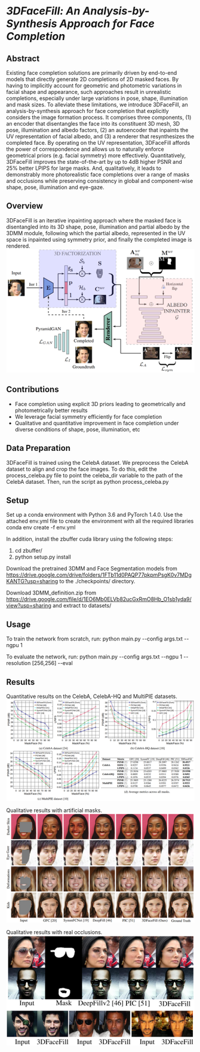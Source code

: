 
# *3DFaceFill: An Analysis-by-Synthesis Approach for Face Completion*

## Abstract
Existing face completion solutions are primarily driven by end-to-end models that directly generate 2D completions of 2D masked faces. By having to implicitly account for geometric and photometric variations in facial shape and appearance, such approaches result in unrealistic completions, especially under large variations in pose, shape, illumination and mask sizes. To alleviate these limitations, we introduce 3DFaceFill, an analysis-by-synthesis approach for face completion that explicitly considers the image formation process. It comprises three components, (1) an encoder that disentangles the face into its constituent 3D mesh, 3D pose, illumination and albedo factors, (2) an autoencoder that inpaints the UV representation of facial albedo, and (3) a renderer that resynthesizes the completed face. By operating on the UV representation, 3DFaceFill affords the power of correspondence and allows us to naturally enforce geometrical priors (e.g. facial symmetry) more effectively. Quantitatively, 3DFaceFill improves the state-of-the-art by up to 4dB higher PSNR and 25% better LPIPS for large masks. And, qualitatively, it leads to demonstrably more photorealistic face completions over a range of masks and occlusions while preserving consistency in global and component-wise shape, pose, illumination and eye-gaze.

## Overview
3DFaceFill is an iterative inpainting approach where the masked face is disentangled into its 3D shape, pose, illumination and partial albedo by the 3DMM module, following which the partial albedo, represented in the UV space is inpainted using symmetry prior, and finally the completed image is rendered.
![alt text](images/overview.png "Architecture")

## Contributions
* Face completion using explicit 3D priors leading to geometrically and photometrically better results
* We leverage facial symmetry efficiently for face completion
* Qualitative and quantitative improvement in face completion under diverse conditions of shape, pose, illumination, etc

## Data Preparation
3DFaceFill is trained using the CelebA dataset. We preprocess the CelebA dataset to align and crop the face images. To do this, edit the process_celeba.py file to point the celeba_dir variable to the path of the CelebA dataset. Then, run the script as python process_celeba.py

## Setup
Set up a conda environment with Python 3.6 and PyTorch 1.4.0. Use the attached env.yml file to create the environment with all the required libraries conda env create -f env.yml

In addition, install the zbuffer cuda library using the following steps:
1. cd zbuffer/
2. python setup.py install

Download the pretrained 3DMM and Face Segmentation models from https://drive.google.com/drive/folders/1FTb11d0PAQP77pkpmPsgK0v7MDgKANTG?usp=sharing to the ./checkpoints/ directory.

Download 3DMM_definition.zip from https://drive.google.com/file/d/1EO6Mb0ELVb82ucGxRmO8Hb_O1sb1yda9/view?usp=sharing and extract to datasets/

## Usage
To train the network from scratch, run:
python main.py --config args.txt --ngpu 1

To evaluate the network, run:
python main.py --config args.txt --ngpu 1 --resolution [256,256] --eval

## Results
Quantitative results on the CelebA, CelebA-HQ and MultiPIE datasets.
![alt text](images/quantitative.png "Quantitative Results")

Qualitative results with artificial masks.
![alt text](images/qualitative.png "Qualitative Results on Artificial Masks")

Qualitative results with real occlusions.
![alt text](images/occlusions.png "On Real Occlusions")

<!-- ****PyTorchNet**** is a Machine Learning framework that is built on top of [PyTorch](https://github.com/pytorch/pytorch). And, it uses [Visdom](https://github.com/facebookresearch/visdom) and [Plotly](https://github.com/plotly) for visualization. -->

<!-- PyTorchNet is easy to be customized by creating the necessary classes:
 1. **Data Loading**: a dataset class is required to load the data.
 2. **Model Design**: a nn.Module class that represents the network model.
 3. **Loss Method**: an appropriate class for the loss, for example CrossEntropyLoss or MSELoss.
 4. **Evaluation Metric**: a class to measure the accuracy of the results.

# Structure
PyTorchNet consists of the following packages:
## Datasets
This is for loading and transforming datasets.
## Models
Network models are kept in this package. It already includes [ResNet](https://arxiv.org/abs/1512.03385), [PreActResNet](https://arxiv.org/abs/1603.05027), [Stacked Hourglass](https://arxiv.org/abs/1603.06937) and [SphereFace](https://arxiv.org/abs/1704.08063).
## Losses
There are number of different choices available for Classification or Regression. New loss methods can be put here.
## Evaluates
There are number of different choices available for Classification or Regression. New accuracy metrics can be put here.
## Plugins
There are already three different plugins available:
1. **Monitor**:
2. **Logger**: 
3. **Visualizer**:
## Root
 - main
 - dataloader
 - train
 - test

# Setup
First, you need to download PyTorchNet by calling the following command:
> git clone --recursive https://github.com/human-analysis/pytorchnet.git

Since PyTorchNet relies on several Python packages, you need to make sure that the requirements exist by executing the following command in the *pytorchnet* directory:
> pip install -r requirements.txt

**Notice**
* If you do not have Pytorch or it does not meet the requirements, please follow the instruction on [the Pytorch website](http://pytorch.org/#pip-install-pytorch).

Congratulations!!! You are now ready to use PyTorchNet!

# Usage
Before running PyTorchNet, [Visdom](https://github.com/facebookresearch/visdom#usage) must be up and running. This can be done by:
> python -m visdom.server -p 8097

![screenshot from 2018-02-24 19-10-44](https://user-images.githubusercontent.com/24301047/36636554-1474092e-1997-11e8-8faa-cb4ee1fe9a85.png)

PyTorchNet comes with a classification example in which a [ResNet](https://arxiv.org/abs/1512.03385) model is trained for the [CIFAR10](https://www.cs.toronto.edu/~kriz/cifar.html) dataset.
> python [main.py](https://github.com/human-analysis/pytorchnet/blob/dev/main.py)

![screenshot from 2018-02-24 18-53-13](https://user-images.githubusercontent.com/24301047/36636539-abe73688-1996-11e8-83ea-c43318f24048.png)

![screenshot from 2018-02-24 18-58-03](https://user-images.githubusercontent.com/24301047/36636483-05f60038-1996-11e8-806e-895638396986.png)
# Configuration
PyTorchNet loads its parameters at the beginning via a config file and/or the command line.
## Config file
When PyTorchNet is being run, it will automatically load all parameters from [args.txt](https://github.com/human-analysis/pytorchnet/blob/master/args.txt) by default, if it exists. In order to load a custom config file, the following parameter can be used:
> python main.py --config custom_args.txt
### args.txt
> [Arguments]
>  
> port = 8097\
> env = main\
> same_env = Yes\
> log_type = traditional\
> save_results = No\
> \
> \# dataset options\
> dataroot = ./data\
> dataset_train = CIFAR10\
> dataset_test = CIFAR10\
> batch_size = 64


## Command line
Parameters can also be set in the command line when invoking [main.py](https://github.com/human-analysis/pytorchnet/blob/master/main.py). These parameters will precede the existing parameters in the configuration file.
> python [main.py](https://github.com/human-analysis/pytorchnet/blob/master/main.py) --log-type progressbar

$ occlusion3d -->
